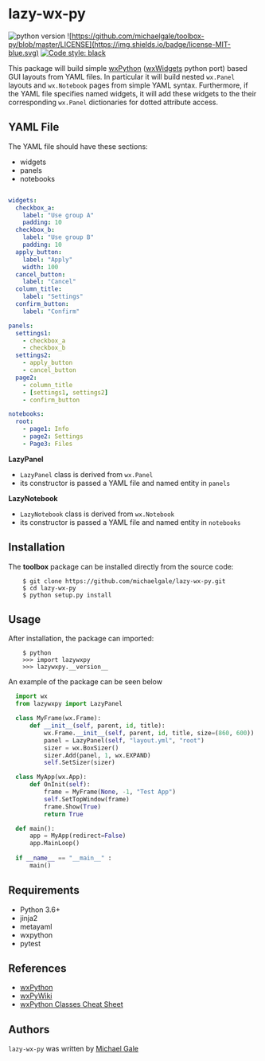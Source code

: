 # lazy-wx-py

![python version](https://img.shields.io/static/v1?label=python&message=3.6%2B&color=blue&style=flat&logo=python)
![https://github.com/michaelgale/toolbox-py/blob/master/LICENSE](https://img.shields.io/badge/license-MIT-blue.svg)
<a href="https://github.com/psf/black"><img alt="Code style: black" src="https://img.shields.io/badge/code%20style-black-000000.svg"></a>  

This package will build simple [wxPython](https://www.wxpython.org) ([wxWidgets](https://www.wxwidgets.org) python port) based GUI layouts from YAML files.  In particular it will build nested `wx.Panel` layouts and `wx.Notebook` pages from simple YAML syntax.  Furthermore, if the YAML file specifies named widgets, it will add these widgets to the their corresponding `wx.Panel` dictionaries for dotted attribute access.

## YAML File

The YAML file should have these sections:

* widgets
* panels
* notebooks

```yaml

widgets:
  checkbox_a:
    label: "Use group A"
    padding: 10
  checkbox_b:
    label: "Use group B"
    padding: 10
  apply_button:
    label: "Apply"
    width: 100
  cancel_button:
    label: "Cancel"
  column_title:
    label: "Settings"
  confirm_button:
    label: "Confirm"

panels:
  settings1:
    - checkbox_a
    - checkbox_b
  settings2:
    - apply_button
    - cancel_button
  page2:
    - column_title
    - [settings1, settings2]
    - confirm_button

notebooks:
  root:
    - page1: Info
    - page2: Settings
    - Page3: Files
```

**LazyPanel**

- `LazyPanel` class is derived from `wx.Panel`
- its constructor is passed a YAML file and named entity in `panels`

**LazyNotebook**

- `LazyNotebook` class is derived from `wx.Notebook`
- its constructor is passed a YAML file and named entity in `notebooks`


## Installation

The **toolbox** package can be installed directly from the source code:


```shell
    $ git clone https://github.com/michaelgale/lazy-wx-py.git
    $ cd lazy-wx-py
    $ python setup.py install
```

## Usage

After installation, the package can imported:

```shell
    $ python
    >>> import lazywxpy
    >>> lazywxpy.__version__
```

An example of the package can be seen below

```python
  import wx
  from lazywxpy import LazyPanel

  class MyFrame(wx.Frame):
      def __init__(self, parent, id, title):
          wx.Frame.__init__(self, parent, id, title, size=(860, 600))
          panel = LazyPanel(self, "layout.yml", "root")
          sizer = wx.BoxSizer()
          sizer.Add(panel, 1, wx.EXPAND)
          self.SetSizer(sizer)

  class MyApp(wx.App):
      def OnInit(self):
          frame = MyFrame(None, -1, "Test App")
          self.SetTopWindow(frame)
          frame.Show(True)
          return True

  def main():
      app = MyApp(redirect=False)
      app.MainLoop()
          
  if __name__ == "__main__" :
      main()          
```

## Requirements

* Python 3.6+
* jinja2 
* metayaml
* wxpython
* pytest

## References

* [wxPython](https://www.wxpython.org)
* [wxPyWiki](https://wiki.wxpython.org)
* [wxPython Classes Cheat Sheet](https://wiki.wxpython.org/wxClassesCheatSheet)

## Authors

`lazy-wx-py` was written by [Michael Gale](https://github.com/michaelgale)
